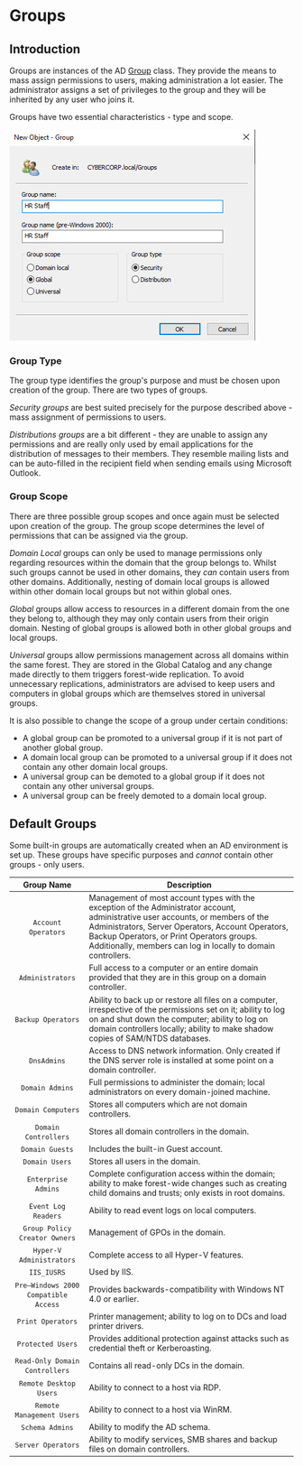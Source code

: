 # Groups

## Introduction

Groups are instances of the AD [Group](https://learn.microsoft.com/en-us/windows/win32/adschema/c-group) class. They provide the means to mass assign permissions to users, making administration a lot easier. The administrator assigns a set of privileges to the group and they will be inherited by any user who joins it.

Groups have two essential characteristics - type and scope.

![](<../../../../../System Internals/Windows/Active Directory (AD)/Resources/Images/Groups/Group Creation.png>)

### Group Type

The group type identifies the group's purpose and must be chosen upon creation of the group. There are two types of groups.

_Security groups_ are best suited precisely for the purpose described above - mass assignment of permissions to users.

_Distributions groups_ are a bit different - they are unable to assign any permissions and are really only used by email applications for the distribution of messages to their members. They resemble mailing lists and can be auto-filled in the recipient field when sending emails using Microsoft Outlook.

### Group Scope

There are three possible group scopes and once again must be selected upon creation of the group. The group scope determines the level of permissions that can be assigned via the group.

_Domain Local_ groups can only be used to manage permissions only regarding resources within the domain that the group belongs to. Whilst such groups cannot be used in other domains, they _can_ contain users from other domains. Additionally, nesting of domain local groups is allowed within other domain local groups but not within global ones.

_Global_ groups allow access to resources in a different domain from the one they belong to, although they may only contain users from their origin domain. Nesting of global groups is allowed both in other global groups and local groups.

_Universal_ groups allow permissions management across all domains within the same forest. They are stored in the Global Catalog and any change made directly to them triggers forest-wide replication. To avoid unnecessary replications, administrators are advised to keep users and computers in global groups which are themselves stored in universal groups.

It is also possible to change the scope of a group under certain conditions:

* A global group can be promoted to a universal group if it is not part of another global group.
* A domain local group can be promoted to a universal group if it does not contain any other domain local groups.
* A universal group can be demoted to a global group if it does not contain any other universal groups.
* A universal group can be freely demoted to a domain local group.

## Default Groups

Some built-in groups are automatically created when an AD environment is set up. These groups have specific purposes and _cannot_ contain other groups - only users.

|              Group Name              | Description                                                                                                                                                                                                                                                                                         |
| :----------------------------------: | --------------------------------------------------------------------------------------------------------------------------------------------------------------------------------------------------------------------------------------------------------------------------------------------------- |
|          `Account Operators`         | Management of most account types with the exception of the Administrator account, administrative user accounts, or members of the Administrators, Server Operators, Account Operators, Backup Operators, or Print Operators groups. Additionally, members can log in locally to domain controllers. |
|           `Administrators`           | Full access to a computer or an entire domain provided that they are in this group on a domain controller.                                                                                                                                                                                          |
|          `Backup Operators`          | Ability to back up or restore all files on a computer, irrespective of the permissions set on it; ability to log on and shut down the computer; ability to log on domain controllers locally; ability to make shadow copies of SAM/NTDS databases.                                                  |
|              `DnsAdmins`             | Access to DNS network information. Only created if the DNS server role is installed at some point on a domain controller.                                                                                                                                                                           |
|            `Domain Admins`           | Full permissions to administer the domain; local administrators on every domain-joined machine.                                                                                                                                                                                                     |
|          `Domain Computers`          | Stores all computers which are not domain controllers.                                                                                                                                                                                                                                              |
|         `Domain Controllers`         | Stores all domain controllers in the domain.                                                                                                                                                                                                                                                        |
|            `Domain Guests`           | Includes the built-in Guest account.                                                                                                                                                                                                                                                                |
|            `Domain Users`            | Stores all users in the domain.                                                                                                                                                                                                                                                                     |
|          `Enterprise Admins`         | Complete configuration access within the domain; ability to make forest-wide changes such as creating child domains and trusts; only exists in root domains.                                                                                                                                        |
|          `Event Log Readers`         | Ability to read event logs on local computers.                                                                                                                                                                                                                                                      |
|     `Group Policy Creator Owners`    | Management of GPOs in the domain.                                                                                                                                                                                                                                                                   |
|       `Hyper-V Administrators`       | Complete access to all Hyper-V features.                                                                                                                                                                                                                                                            |
|              `IIS_IUSRS`             | Used by IIS.                                                                                                                                                                                                                                                                                        |
| `Pre–Windows 2000 Compatible Access` | Provides backwards-compatibility with Windows NT 4.0 or earlier.                                                                                                                                                                                                                                    |
|           `Print Operators`          | Printer management; ability to log on to DCs and load printer drivers.                                                                                                                                                                                                                              |
|           `Protected Users`          | Provides additional protection against attacks such as credential theft or Kerberoasting.                                                                                                                                                                                                           |
|    `Read-Only Domain Controllers`    | Contains all read-only DCs in the domain.                                                                                                                                                                                                                                                           |
|        `Remote Desktop Users`        | Ability to connect to a host via RDP.                                                                                                                                                                                                                                                               |
|       `Remote Management Users`      | Ability to connect to a host via WinRM.                                                                                                                                                                                                                                                             |
|            `Schema Admins`           | Ability to modify the AD schema.                                                                                                                                                                                                                                                                    |
|          `Server Operators`          | Ability to modify services, SMB shares and backup files on domain controllers.                                                                                                                                                                                                                      |
